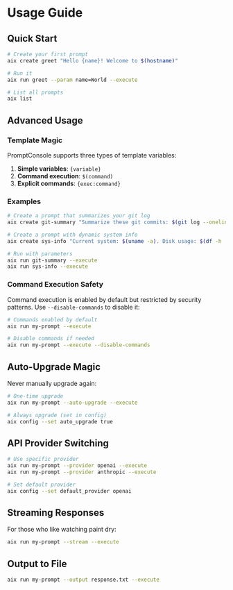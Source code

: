 # Usage Guide

## Quick Start

```bash
# Create your first prompt
aix create greet "Hello {name}! Welcome to $(hostname)"

# Run it
aix run greet --param name=World --execute

# List all prompts
aix list
```

## Advanced Usage

### Template Magic

PromptConsole supports three types of template variables:

1. **Simple variables**: `{variable}`
2. **Command execution**: `$(command)`
3. **Explicit commands**: `{exec:command}`

### Examples

```bash
# Create a prompt that summarizes your git log
aix create git-summary "Summarize these git commits: $(git log --oneline -10)"

# Create a prompt with dynamic system info
aix create sys-info "Current system: $(uname -a). Disk usage: $(df -h | grep '^/')"

# Run with parameters
aix run git-summary --execute
aix run sys-info --execute
```

### Command Execution Safety

Command execution is enabled by default but restricted by security patterns. Use `--disable-commands` to disable it:

```bash
# Commands enabled by default
aix run my-prompt --execute

# Disable commands if needed
aix run my-prompt --execute --disable-commands
```

## Auto-Upgrade Magic

Never manually upgrade again:

```bash
# One-time upgrade
aix run my-prompt --auto-upgrade --execute

# Always upgrade (set in config)
aix config --set auto_upgrade true
```

## API Provider Switching

```bash
# Use specific provider
aix run my-prompt --provider openai --execute
aix run my-prompt --provider anthropic --execute

# Set default provider
aix config --set default_provider openai
```

## Streaming Responses

For those who like watching paint dry:

```bash
aix run my-prompt --stream --execute
```

## Output to File

```bash
aix run my-prompt --output response.txt --execute
```